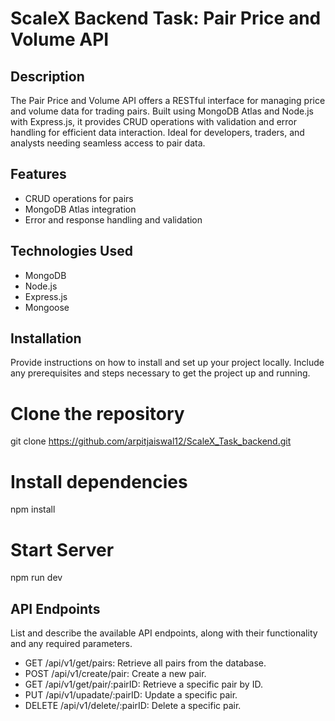 # ScaleX Backend Task: Pair Price and Volume API

## Description 

The Pair Price and Volume API offers a RESTful interface for managing price and volume data for trading pairs. Built using MongoDB Atlas and Node.js with Express.js, it provides CRUD operations with validation and error handling for efficient data interaction. Ideal for developers, traders, and analysts needing seamless access to pair data.

## Features

- CRUD operations for pairs
- MongoDB Atlas integration
- Error and response handling and validation

## Technologies Used

- MongoDB
- Node.js
- Express.js
- Mongoose

## Installation
Provide instructions on how to install and set up your project locally. Include any prerequisites and steps necessary to get the project up and running.

# Clone the repository
git clone https://github.com/arpitjaiswal12/ScaleX_Task_backend.git 

# Install dependencies
npm install

# Start Server 
npm run dev

## API Endpoints
List and describe the available API endpoints, along with their functionality and any required parameters.

- GET /api/v1/get/pairs: Retrieve all pairs from the database.
- POST /api/v1/create/pair: Create a new pair.
- GET /api/v1/get/pair/:pairID: Retrieve a specific pair by ID.
- PUT /api/v1/upadate/:pairID: Update a specific pair.
- DELETE /api/v1/delete/:pairID: Delete a specific pair.
